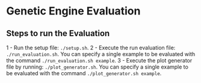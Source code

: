 # Genetic Engine Evaluation
## Steps to run the Evaluation
1 - Run the setup file: ``./setup.sh``.
2 - Execute the run evaluation file: ``./run_evaluation.sh``. 
       You can specify a single example to be evaluated with the command ``./run_evaluation.sh example``.
3 - Execute the plot generator file by running: ``./plot_generator.sh``. 
       You can specify a single example to be evaluated with the command ``./plot_generator.sh example``.